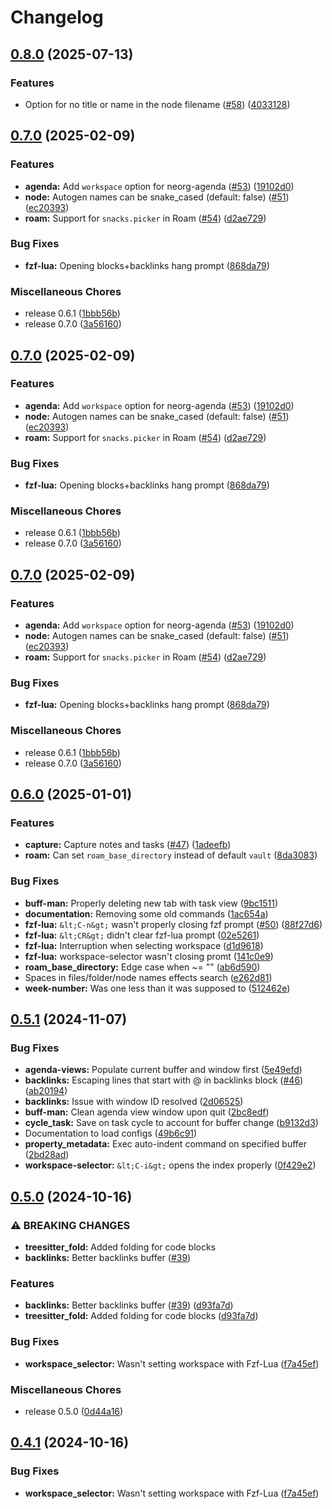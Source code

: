 # Changelog

## [0.8.0](https://github.com/juniorsundar/neorg-extras/compare/v0.7.0...v0.8.0) (2025-07-13)


### Features

* Option for no title or name in the node filename ([#58](https://github.com/juniorsundar/neorg-extras/issues/58)) ([4033128](https://github.com/juniorsundar/neorg-extras/commit/4033128603dca6afdd353469b2700120e948d570))

## [0.7.0](https://github.com/juniorsundar/neorg-extras/compare/v0.6.0...v0.7.0) (2025-02-09)


### Features

* **agenda:** Add `workspace` option for neorg-agenda ([#53](https://github.com/juniorsundar/neorg-extras/issues/53)) ([19102d0](https://github.com/juniorsundar/neorg-extras/commit/19102d07b067cca7b92dd37aad0be3adf23f4b30))
* **node:** Autogen names can be snake_cased (default: false) ([#51](https://github.com/juniorsundar/neorg-extras/issues/51)) ([ec20393](https://github.com/juniorsundar/neorg-extras/commit/ec20393536bdda5bc7e834f28a401c08c51c1cad))
* **roam:** Support for `snacks.picker` in Roam ([#54](https://github.com/juniorsundar/neorg-extras/issues/54)) ([d2ae729](https://github.com/juniorsundar/neorg-extras/commit/d2ae7290159e7bdfcb5aab483d3f59b242e7e914))


### Bug Fixes

* **fzf-lua:** Opening blocks+backlinks hang prompt ([868da79](https://github.com/juniorsundar/neorg-extras/commit/868da79e6e1e3ab9e3a7e6175cbc4713ec06359d))


### Miscellaneous Chores

* release 0.6.1 ([1bbb56b](https://github.com/juniorsundar/neorg-extras/commit/1bbb56bc8dbba73288e93106581fb93784d1c293))
* release 0.7.0 ([3a56160](https://github.com/juniorsundar/neorg-extras/commit/3a56160375c6c87de7201684df06d6a5769e7fc7))

## [0.7.0](https://github.com/juniorsundar/neorg-extras/compare/v0.6.0...v0.7.0) (2025-02-09)


### Features

* **agenda:** Add `workspace` option for neorg-agenda ([#53](https://github.com/juniorsundar/neorg-extras/issues/53)) ([19102d0](https://github.com/juniorsundar/neorg-extras/commit/19102d07b067cca7b92dd37aad0be3adf23f4b30))
* **node:** Autogen names can be snake_cased (default: false) ([#51](https://github.com/juniorsundar/neorg-extras/issues/51)) ([ec20393](https://github.com/juniorsundar/neorg-extras/commit/ec20393536bdda5bc7e834f28a401c08c51c1cad))
* **roam:** Support for `snacks.picker` in Roam ([#54](https://github.com/juniorsundar/neorg-extras/issues/54)) ([d2ae729](https://github.com/juniorsundar/neorg-extras/commit/d2ae7290159e7bdfcb5aab483d3f59b242e7e914))


### Bug Fixes

* **fzf-lua:** Opening blocks+backlinks hang prompt ([868da79](https://github.com/juniorsundar/neorg-extras/commit/868da79e6e1e3ab9e3a7e6175cbc4713ec06359d))


### Miscellaneous Chores

* release 0.6.1 ([1bbb56b](https://github.com/juniorsundar/neorg-extras/commit/1bbb56bc8dbba73288e93106581fb93784d1c293))
* release 0.7.0 ([3a56160](https://github.com/juniorsundar/neorg-extras/commit/3a56160375c6c87de7201684df06d6a5769e7fc7))

## [0.7.0](https://github.com/juniorsundar/neorg-extras/compare/v0.6.0...v0.7.0) (2025-02-09)


### Features

* **agenda:** Add `workspace` option for neorg-agenda ([#53](https://github.com/juniorsundar/neorg-extras/issues/53)) ([19102d0](https://github.com/juniorsundar/neorg-extras/commit/19102d07b067cca7b92dd37aad0be3adf23f4b30))
* **node:** Autogen names can be snake_cased (default: false) ([#51](https://github.com/juniorsundar/neorg-extras/issues/51)) ([ec20393](https://github.com/juniorsundar/neorg-extras/commit/ec20393536bdda5bc7e834f28a401c08c51c1cad))
* **roam:** Support for `snacks.picker` in Roam ([#54](https://github.com/juniorsundar/neorg-extras/issues/54)) ([d2ae729](https://github.com/juniorsundar/neorg-extras/commit/d2ae7290159e7bdfcb5aab483d3f59b242e7e914))


### Bug Fixes

* **fzf-lua:** Opening blocks+backlinks hang prompt ([868da79](https://github.com/juniorsundar/neorg-extras/commit/868da79e6e1e3ab9e3a7e6175cbc4713ec06359d))


### Miscellaneous Chores

* release 0.6.1 ([1bbb56b](https://github.com/juniorsundar/neorg-extras/commit/1bbb56bc8dbba73288e93106581fb93784d1c293))
* release 0.7.0 ([3a56160](https://github.com/juniorsundar/neorg-extras/commit/3a56160375c6c87de7201684df06d6a5769e7fc7))

## [0.6.0](https://github.com/juniorsundar/neorg-extras/compare/v0.5.1...v0.6.0) (2025-01-01)


### Features

* **capture:** Capture notes and tasks ([#47](https://github.com/juniorsundar/neorg-extras/issues/47)) ([1adeefb](https://github.com/juniorsundar/neorg-extras/commit/1adeefb001f497d4829839180ed524c9da645e4a))
* **roam:** Can set `roam_base_directory` instead of default `vault` ([8da3083](https://github.com/juniorsundar/neorg-extras/commit/8da30833b9d535580a1cc71198e05c4db34f5821))


### Bug Fixes

* **buff-man:** Properly deleting new tab with task view ([9bc1511](https://github.com/juniorsundar/neorg-extras/commit/9bc1511c3b3e77cfb88dabaa5b07857b372d1bad))
* **documentation:** Removing some old commands ([1ac654a](https://github.com/juniorsundar/neorg-extras/commit/1ac654aa82d8219430acaf7fd33d3a35b67f8c67))
* **fzf-lua:** `&lt;C-n&gt;` wasn't properly closing fzf prompt ([#50](https://github.com/juniorsundar/neorg-extras/issues/50)) ([88f27d6](https://github.com/juniorsundar/neorg-extras/commit/88f27d6ca7bb866665e9b2104abdb7fb1e138742))
* **fzf-lua:** `&lt;CR&gt;` didn't clear fzf-lua prompt ([02e5261](https://github.com/juniorsundar/neorg-extras/commit/02e52619b5728130f377fdd4d43bb44508e57322))
* **fzf-lua:** Interruption when selecting workspace ([d1d9618](https://github.com/juniorsundar/neorg-extras/commit/d1d9618115cd6775d76770db6610db7b942e3c95))
* **fzf-lua:** workspace-selector wasn't closing promt ([141c0e9](https://github.com/juniorsundar/neorg-extras/commit/141c0e92b9d74b6c83da199a00aa78ba33fce9c0))
* **roam_base_directory:** Edge case when ~= "" ([ab6d590](https://github.com/juniorsundar/neorg-extras/commit/ab6d5906bbc88ca49430294d8acd66a69e14ac59))
* Spaces in files/folder/node names effects search ([e262d81](https://github.com/juniorsundar/neorg-extras/commit/e262d81ddb4a40cbf735243efec8635befe28406))
* **week-number:** Was one less than it was supposed to ([512462e](https://github.com/juniorsundar/neorg-extras/commit/512462ed8721ecc111d8cb23d9d49e3b6617f23c))

## [0.5.1](https://github.com/juniorsundar/neorg-extras/compare/v0.5.0...v0.5.1) (2024-11-07)


### Bug Fixes

* **agenda-views:** Populate current buffer and window first ([5e49efd](https://github.com/juniorsundar/neorg-extras/commit/5e49efde21def688ce7b0a60dd68698f0865bc18))
* **backlinks:** Escaping lines that start with @ in backlinks block ([#46](https://github.com/juniorsundar/neorg-extras/issues/46)) ([ab20194](https://github.com/juniorsundar/neorg-extras/commit/ab20194ec7618ecd151445a95e5f7e0803032a8c))
* **backlinks:** Issue with window ID resolved ([2d06525](https://github.com/juniorsundar/neorg-extras/commit/2d06525234f081dd83db44c6762e83599e1dadbd))
* **buff-man:** Clean agenda view window upon quit ([2bc8edf](https://github.com/juniorsundar/neorg-extras/commit/2bc8edf33c759279515352a0fd1475a194c784fa))
* **cycle_task:** Save on task cycle to account for buffer change ([b9132d3](https://github.com/juniorsundar/neorg-extras/commit/b9132d3f9c8d0fb65c8bb609be34634339efedab))
* Documentation to load configs ([49b6c91](https://github.com/juniorsundar/neorg-extras/commit/49b6c9142fe82aebff22f1708369d63d93b0fcbe))
* **property_metadata:** Exec auto-indent command on specified buffer ([2bd28ad](https://github.com/juniorsundar/neorg-extras/commit/2bd28ad24ec2bf572b3866c2394061af52eff149))
* **workspace-selector:** `&lt;C-i&gt;` opens the index properly ([0f429e2](https://github.com/juniorsundar/neorg-extras/commit/0f429e26ba86cd788af517f5e57ae16fb379e35f))

## [0.5.0](https://github.com/juniorsundar/neorg-extras/compare/v0.4.0...v0.5.0) (2024-10-16)


### ⚠ BREAKING CHANGES

* **treesitter_fold:** Added folding for code blocks
* **backlinks:** Better backlinks buffer ([#39](https://github.com/juniorsundar/neorg-extras/issues/39))

### Features

* **backlinks:** Better backlinks buffer ([#39](https://github.com/juniorsundar/neorg-extras/issues/39)) ([d93fa7d](https://github.com/juniorsundar/neorg-extras/commit/d93fa7df3373d2048269557668d2610563f7a8e4))
* **treesitter_fold:** Added folding for code blocks ([d93fa7d](https://github.com/juniorsundar/neorg-extras/commit/d93fa7df3373d2048269557668d2610563f7a8e4))


### Bug Fixes

* **workspace_selector:** Wasn't setting workspace with Fzf-Lua ([f7a45ef](https://github.com/juniorsundar/neorg-extras/commit/f7a45ef0b5fc833516921bcbaea65e11d80ba22d))


### Miscellaneous Chores

* release 0.5.0 ([0d44a16](https://github.com/juniorsundar/neorg-extras/commit/0d44a161f1d8053ceebb4e4d952f988194ea50f2))

## [0.4.1](https://github.com/juniorsundar/neorg-extras/compare/v0.4.0...v0.4.1) (2024-10-16)


### Bug Fixes

* **workspace_selector:** Wasn't setting workspace with Fzf-Lua ([f7a45ef](https://github.com/juniorsundar/neorg-extras/commit/f7a45ef0b5fc833516921bcbaea65e11d80ba22d))
